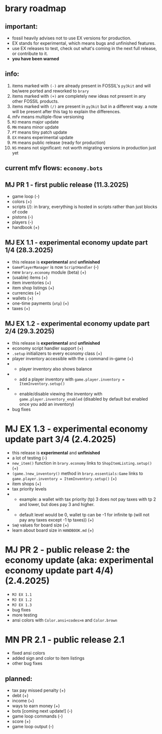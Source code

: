 # brary roadmap

## important:
- fossil heavily advises not to use EX versions for production.
- EX stands for experimental, which means bugs and unfinished features.
- use EX releases to test, check out what's coming in the next full release, or contribute to it.
- **you have been warned**

## info:
1. items marked with `(-)` are already present in FOSSIL's `py3kit` and will be/were ported and reworked to `brary`
2. items marked with `(+)` are completely new ideas not present in any other FOSSIL products.
3. items marked with `(/)` are present in `py3kit` but in a different way. a note will be present after this tag to explain the differences.
4. mfv means multiple-flow versioning
5. `MJ` means major update
6. `MN` means minor update
7. `PT` means tiny patch update
8. `EX` means experimental update
9. `PR` means public release (ready for production)
10. `NS` means not significant: not worth migrating versions in production just yet

## current mfv flows: `economy.bots`

## MJ PR 1 - first public release (11.3.2025)
- game loop (-)
- colors (+)
- scripts (/): in brary, everything is hosted in scripts rather than just blocks of code
- pistons (-)
- players (-)
- handbook (+)

## MJ EX 1.1 - experimental economy update part 1/4 (28.3.2025)
- this release is **experimental** and **unfinished**
- `GamePlayerManager` is now `ScriptHandler` (-)
- new `brary.economy` module (beta) (+)
- (usable) items (+)
- item inventories (+)
- item shop listings (+)
- currencies (+)
- wallets (+)
- one-time payments (`otp`) (+)
- taxes (+)

## MJ EX 1.2 - experimental economy update part 2/4 (29.3.2025)
- this release is **experimental** and **unfinished**
- economy script handler support (+)
- `.setup` initializers to every economy class (+)
- player inventory accessible with the `i` command in-game (+)
- - player inventory also shows balance
- - add a player inventory with `game.player.inventory = ItemInventory.setup()`
- - enable/disable viewing the inventory with `game.player.inventory_enabled` (disabled by default but enabled once you add an inventory)
- bug fixes

# MJ EX 1.3 - experimental economy update part 3/4 (2.4.2025)
- this release is **experimental** and **unfinished**
- a lot of testing (-)
- `new_item()` function in `brary.economy` links to `ShopItemListing.setup()` (+)
- `(game.)new_inventory()` method in `brary.essentials:Game` links to `game.player.inventory = ItemInventory.setup()` (+) 
- item shops (+)
- tax priority levels
- - example: a wallet with tax priority (tp) 3 does not pay taxes with tp 2 and lower, but does pay 3 and higher.
- - default level would be 0, wallet tp can be -1 for infinite tp (will not pay any taxes except -1 tp taxes)) (+)
- `Sm@` values for board size (+)
- learn about board size in `HANDBOOK.md` (+)

# MJ PR 2 - public release 2: the economy update (aka: experimental economy update part 4/4) (2.4.2025)
- `MJ EX 1.1`
- `MJ EX 1.2`
- `MJ EX 1.3`
- bug fixes
- more testing
- ansi colors with `Color.ansi<codes>m` and `Color.brown`

# MN PR 2.1 - public release 2.1
- fixed ansi colors
- added sign and color to item listings
- other bug fixes

## planned:
- tax pay missed penalty (+)
- debt (+)
- income (+)
- ways to earn money (+)
- bots [coming next update!] (-)
- game loop commands (-)
- score (+)
- game loop output (-)